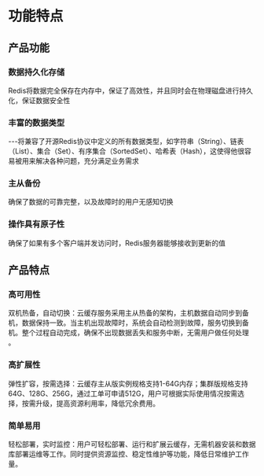 # 功能特点
## 产品功能
### 数据持久化存储
Redis将数据完全保存在内存中，保证了高效性，并且同时会在物理磁盘进行持久化，保证数据安全性

### 丰富的数据类型
---将兼容了开源Redis协议中定义的所有数据类型，如字符串（String）、链表（List）、集合（Set）、有序集合（SortedSet）、哈希表（Hash），这使得他很容易被用来解决各种问题，充分满足业务需求

### 主从备份
确保了数据的可靠完整，以及故障时的用户无感知切换

### 操作具有原子性
确保了如果有多个客户端并发访问时，Redis服务器能够接收到更新的值

## 产品特点
### 高可用性
双机热备，自动切换：云缓存服务采用主从热备的架构，主机数据自动同步到备机，数据保持一致。当主机出现故障时，系统会自动检测到故障，服务切换到备机。整个过程自动完成，确保不出现数据丢失和服务中断，无需用户做任何处理 。

### 高扩展性
弹性扩容，按需选择：云缓存主从版实例规格支持1-64G内存；集群版规格支持64G、128G、256G，通过工单可申请512G，用户可根据实际使用情况按需选择，按需升级，提高资源利用率，降低冗余费用。

### 简单易用
轻松部署，实时监控：用户可轻松部署、运行和扩展云缓存，无需机器安装和数据库部署运维等工作。同时提供资源监控、稳定性维护等功能，降低日常维护工作量。
